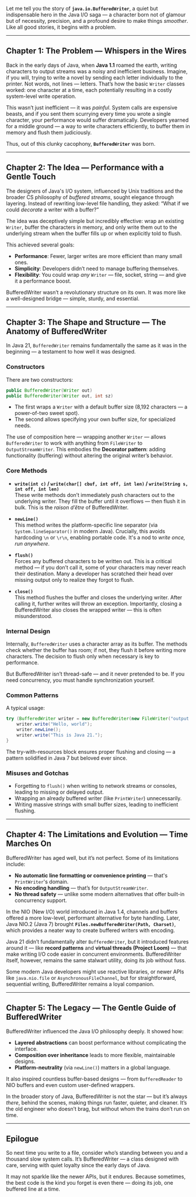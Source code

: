 Let me tell you the story of **`java.io.BufferedWriter`**, a quiet but indispensable hero in the Java I/O saga — a character born not of glamour but of necessity, precision, and a profound desire to make things *smoother*. Like all good stories, it begins with a problem.

---

## **Chapter 1: The Problem — Whispers in the Wires**

Back in the early days of Java, when **Java 1.1** roamed the earth, writing characters to output streams was a noisy and inefficient business. Imagine, if you will, trying to write a novel by sending each letter individually to the printer. Not words, not lines — letters. That’s how the basic `Writer` classes worked: one character at a time, each potentially resulting in a costly system-level write operation.

This wasn’t just inefficient — it was *painful*. System calls are expensive beasts, and if you sent them scurrying every time you wrote a single character, your performance would suffer dramatically. Developers yearned for a middle ground — a way to write characters efficiently, to buffer them in memory and flush them judiciously.

Thus, out of this clunky cacophony, **`BufferedWriter`** was born.

---

## **Chapter 2: The Idea — Performance with a Gentle Touch**

The designers of Java's I/O system, influenced by Unix traditions and the broader CS philosophy of *buffered streams*, sought elegance through layering. Instead of rewriting low-level file handling, they asked: “What if we could *decorate* a writer with a buffer?”

The idea was deceptively simple but incredibly effective: wrap an existing `Writer`, buffer the characters in memory, and only write them out to the underlying stream when the buffer fills up or when explicitly told to flush.

This achieved several goals:

- **Performance**: Fewer, larger writes are more efficient than many small ones.
- **Simplicity**: Developers didn’t need to manage buffering themselves.
- **Flexibility**: You could wrap *any* `Writer` — file, socket, string — and give it a performance boost.

BufferedWriter wasn’t a revolutionary structure on its own. It was more like a well-designed bridge — simple, sturdy, and essential.

---

## **Chapter 3: The Shape and Structure — The Anatomy of BufferedWriter**

In Java 21, `BufferedWriter` remains fundamentally the same as it was in the beginning — a testament to how well it was designed.

### **Constructors**

There are two constructors:

```java
public BufferedWriter(Writer out)
public BufferedWriter(Writer out, int sz)
```

- The first wraps a `Writer` with a default buffer size (8,192 characters — a power-of-two sweet spot).
- The second allows specifying your own buffer size, for specialized needs.

The use of composition here — wrapping another `Writer` — allows `BufferedWriter` to work with anything from `FileWriter` to `OutputStreamWriter`. This embodies the **Decorator pattern**: adding functionality (buffering) without altering the original writer’s behavior.

### **Core Methods**

- **`write(int c)` / `write(char[] cbuf, int off, int len)` / `write(String s, int off, int len)`**  
  These write methods don’t immediately push characters out to the underlying writer. They fill the buffer until it overflows — then flush it in bulk. This is the *raison d’être* of BufferedWriter.

- **`newLine()`**  
  This method writes the platform-specific line separator (via `System.lineSeparator()` in modern Java). Crucially, this avoids hardcoding `\n` or `\r\n`, enabling portable code. It's a nod to *write once, run anywhere*.

- **`flush()`**  
  Forces any buffered characters to be written out. This is a critical method — if you don’t call it, some of your characters may never reach their destination. Many a developer has scratched their head over missing output only to realize they forgot to flush.

- **`close()`**  
  This method flushes the buffer and closes the underlying writer. After calling it, further writes will throw an exception. Importantly, closing a BufferedWriter also closes the wrapped writer — this is often misunderstood.

### **Internal Design**

Internally, `BufferedWriter` uses a character array as its buffer. The methods check whether the buffer has room; if not, they flush it before writing more characters. The decision to flush only when necessary is key to performance.

But BufferedWriter isn’t thread-safe — and it never pretended to be. If you need concurrency, you must handle synchronization yourself.

### **Common Patterns**

A typical usage:

```java
try (BufferedWriter writer = new BufferedWriter(new FileWriter("output.txt"))) {
    writer.write("Hello, world");
    writer.newLine();
    writer.write("This is Java 21.");
}
```

The try-with-resources block ensures proper flushing and closing — a pattern solidified in Java 7 but beloved ever since.

### **Misuses and Gotchas**

- Forgetting to `flush()` when writing to network streams or consoles, leading to missing or delayed output.
- Wrapping an already buffered writer (like `PrintWriter`) unnecessarily.
- Writing massive strings with small buffer sizes, leading to inefficient flushing.

---

## **Chapter 4: The Limitations and Evolution — Time Marches On**

BufferedWriter has aged well, but it’s not perfect. Some of its limitations include:

- **No automatic line formatting or convenience printing** — that's `PrintWriter`'s domain.
- **No encoding handling** — that’s for `OutputStreamWriter`.
- **No thread safety** — unlike some modern alternatives that offer built-in concurrency support.

In the NIO (New I/O) world introduced in Java 1.4, channels and buffers offered a more low-level, performant alternative for byte handling. Later, Java NIO.2 (Java 7) brought **`Files.newBufferedWriter(Path, Charset)`**, which provides a neater way to create buffered writers with encoding.

Java 21 didn’t fundamentally alter `BufferedWriter`, but it introduced features around it — like **record patterns** and **virtual threads (Project Loom)** — that make writing I/O code easier in concurrent environments. BufferedWriter itself, however, remains the same stalwart utility, doing its job without fuss.

Some modern Java developers might use reactive libraries, or newer APIs like `java.nio.file` or `AsynchronousFileChannel`, but for straightforward, sequential writing, BufferedWriter remains a loyal companion.

---

## **Chapter 5: The Legacy — The Gentle Guide of BufferedWriter**

BufferedWriter influenced the Java I/O philosophy deeply. It showed how:

- **Layered abstractions** can boost performance without complicating the interface.
- **Composition over inheritance** leads to more flexible, maintainable designs.
- **Platform-neutrality** (via `newLine()`) matters in a global language.

It also inspired countless buffer-based designs — from `BufferedReader` to NIO buffers and even custom user-defined wrappers.

In the broader story of Java, BufferedWriter is not the star — but it’s always *there*, behind the scenes, making things run faster, quieter, and cleaner. It’s the old engineer who doesn’t brag, but without whom the trains don’t run on time.

---

## **Epilogue**

So next time you write to a file, consider who’s standing between you and a thousand slow system calls. It’s BufferedWriter — a class designed with care, serving with quiet loyalty since the early days of Java.

It may not sparkle like the newer APIs, but it endures. Because sometimes, the best code is the kind you forget is even there — doing its job, one buffered line at a time.
